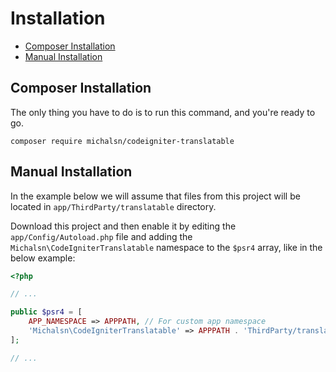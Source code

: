# Installation

- [Composer Installation](#composer-installation)
- [Manual Installation](#manual-installation)

## Composer Installation

The only thing you have to do is to run this command, and you're ready to go.

```console
composer require michalsn/codeigniter-translatable
```

## Manual Installation

In the example below we will assume that files from this project will be located in `app/ThirdParty/translatable` directory.

Download this project and then enable it by editing the `app/Config/Autoload.php` file and adding the `Michalsn\CodeIgniterTranslatable` namespace to the `$psr4` array, like in the below example:

```php
<?php

// ...

public $psr4 = [
    APP_NAMESPACE => APPPATH, // For custom app namespace
    'Michalsn\CodeIgniterTranslatable' => APPPATH . 'ThirdParty/translatable/src',
];

// ...

```
